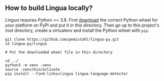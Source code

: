 ## How to build Lingua locally?

*Lingua* requires Python >= 3.8.
First [download](https://pypi.org/project/lingua-language-detector/#files)
the correct Python wheel for your platform on PyPI and put it in this directory.
Then go up to this project's root directory, create a virtualenv and install
the Python wheel with `pip`.

```
git clone https://github.com/pemistahl/lingua-py.git
cd lingua-py/lingua

# Put the downloaded wheel file in this directory

cd ../
python3 -m venv .venv
source .venv/bin/activate
pip install --find-links=lingua lingua-language-detector
```
